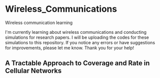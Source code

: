 # Wireless_Communications
Wireless communication learning

I'm currently learning about wireless communications and conducting simulations for research papers. 
I will be uploading the codes for these simulations to this repository. 
If you notice any errors or have suggestions for improvements, please let me know. Thank you for your help!

## A Tractable Approach to Coverage and Rate in Cellular Networks

